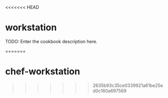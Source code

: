 <<<<<<< HEAD
# workstation

TODO: Enter the cookbook description here.

=======
# chef-workstation
>>>>>>> 2635b93c35ce0339921a61be25ed0c160a697569
